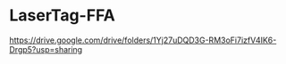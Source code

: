 # LaserTag-FFA
https://drive.google.com/drive/folders/1Yj27uDQD3G-RM3oFi7izfV4IK6-Drgp5?usp=sharing
